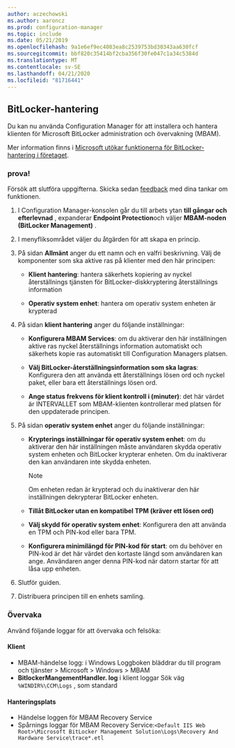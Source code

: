 ```yaml
---
author: aczechowski
ms.author: aaroncz
ms.prod: configuration-manager
ms.topic: include
ms.date: 05/21/2019
ms.openlocfilehash: 9a1e6ef9ec4083ea8c2539753bd30343aa630fcf
ms.sourcegitcommit: bbf820c35414bf2cba356f30fe047c1a34c5384d
ms.translationtype: MT
ms.contentlocale: sv-SE
ms.lasthandoff: 04/21/2020
ms.locfileid: "81716441"
---
```

## <a name="bitlocker-management"></a><a name="bkmk_bitlocker"></a>BitLocker-hantering

<!--3601034-->

Du kan nu använda Configuration Manager för att installera och hantera klienten för Microsoft BitLocker administration och övervakning (MBAM).

Mer information finns i [Microsoft utökar funktionerna för BitLocker-hantering i företaget](https://techcommunity.microsoft.com/t5/Enterprise-Mobility-Security/Microsoft-expands-BitLocker-management-capabilities-for-the/ba-p/544329).

### <a name="try-it-out"></a>prova!

Försök att slutföra uppgifterna. Skicka sedan [feedback](../../../../understand/find-help.md#product-feedback) med dina tankar om funktionen.

1. I Configuration Manager-konsolen går du till arbets ytan **till gångar och efterlevnad** , expanderar **Endpoint Protection**och väljer **MBAM-noden (BitLocker Management)** .

1. I menyfliksområdet väljer du åtgärden för att skapa en princip.  

1. På sidan **Allmänt** anger du ett namn och en valfri beskrivning. Välj de komponenter som ska aktive ras på klienter med den här principen:  

    - **Klient hantering**: hantera säkerhets kopiering av nyckel återställnings tjänsten för BitLocker-diskkryptering återställnings information  

    - **Operativ system enhet**: hantera om operativ system enheten är krypterad

1. På sidan **klient hantering** anger du följande inställningar:

    - **Konfigurera MBAM Services**: om du aktiverar den här inställningen aktive ras nyckel återställnings information automatiskt och säkerhets kopie ras automatiskt till Configuration Managers platsen.  

    - **Välj BitLocker-återställningsinformation som ska lagras**: Konfigurera den att använda ett återställnings lösen ord och nyckel paket, eller bara ett återställnings lösen ord.

    - **Ange status frekvens för klient kontroll i (minuter)**: det här värdet är INTERVALLET som MBAM-klienten kontrollerar med platsen för den uppdaterade principen.

1. På sidan **operativ system enhet** anger du följande inställningar:  

    - **Krypterings inställningar för operativ system enhet**: om du aktiverar den här inställningen måste användaren skydda operativ system enheten och BitLocker krypterar enheten. Om du inaktiverar den kan användaren inte skydda enheten.  

        > [!Note]  
        > Om enheten redan är krypterad och du inaktiverar den här inställningen dekrypterar BitLocker enheten.  

    - **Tillåt BitLocker utan en kompatibel TPM (kräver ett lösen ord)**

    - **Välj skydd för operativ system enhet**: Konfigurera den att använda en TPM och PIN-kod eller bara TPM.

    - **Konfigurera minimilängd för PIN-kod för start**: om du behöver en PIN-kod är det här värdet den kortaste längd som användaren kan ange. Användaren anger denna PIN-kod när datorn startar för att låsa upp enheten.

1. Slutför guiden.

1. Distribuera principen till en enhets samling.

### <a name="monitor"></a>Övervaka

Använd följande loggar för att övervaka och felsöka:

#### <a name="client"></a>Klient

- MBAM-händelse logg: i Windows Loggboken bläddrar du till program och tjänster > Microsoft > Windows > MBAM
- **BitlockerMangementHandler. log** i klient loggar Sök väg `%WINDIR%\CCM\Logs` , som standard

#### <a name="management-point"></a>Hanteringsplats

- Händelse loggen för MBAM Recovery Service
- Spårnings loggar för MBAM Recovery Service:`<Default IIS Web Root>\Microsoft BitLocker Management Solution\Logs\Recovery And Hardware Service\trace*.etl`
